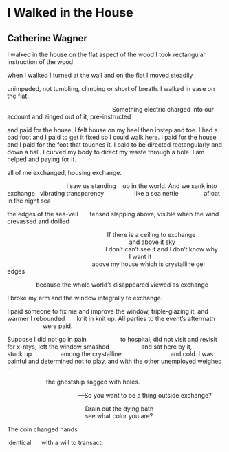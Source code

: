 # I Walked in the House
## Catherine Wagner
I walked in the house
on the flat aspect of the wood
I took rectangular instruction of the wood

when I walked I turned at the wall
and on the flat I moved steadily

unimpeded, not tumbling, climbing or short of breath.
I walked in ease on the flat.



                                                              Something
electric charged into our account
and zinged out of it, pre-instructed

and paid for the house. I felt
house on my heel then instep and toe.
I had a bad foot and I paid
to get it fixed so I could walk here.
I paid for the house and I paid for the
foot that touches it. I paid to be
directed rectangularly and down a hall.
I curved my body to direct
my waste through a hole. I am helped
and paying for it.

all of me exchanged,
housing exchange.






                                   I saw us standing
   up in the world.
And we sank into
   exchange
  vibrating transparency
                 like a sea nettle
              afloat in the night sea

the edges of the sea-veil
      tensed slapping above, visible
when the wind crevassed and doilied


                                                           If there is a
ceiling to exchange
                                                                        and
above it sky
                                                          I don’t can’t see it
and I don’t know why
                                                                        I want
it
                                                               above my house
which is crystalline gel edges

                 because the whole world’s disappeared
viewed as exchange






I broke my arm and the window
integrally to exchange.

I paid someone to fix me and improve
the window, triple-glazing it, and warmer
I rebounded       knit in knit up.
All parties to the event’s aftermath
                     were paid.






Suppose I did not go in pain
                   to hospital, did not visit and revisit
for x-rays, left the window smashed
                  and sat here by it,
            stuck up
                among the crystalline
                            and cold.
I was painful and determined
not to play, and with the other unemployed
weighed —

                       the ghostship
sagged with holes.








                                          —So you want to be a thing outside
exchange?

                                              Drain out the dying bath
                                              see what color you are?





The coin changed hands


identical      with a will
to transact.